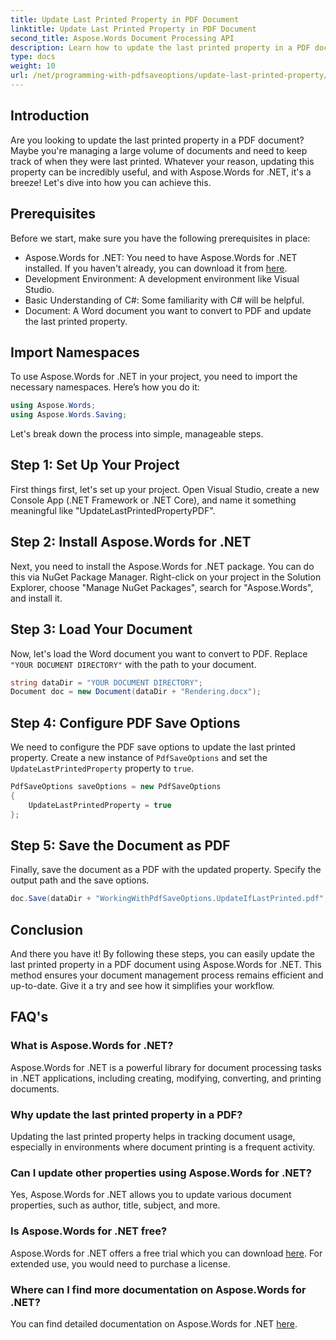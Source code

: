 ```yaml
---
title: Update Last Printed Property in PDF Document
linktitle: Update Last Printed Property in PDF Document
second_title: Aspose.Words Document Processing API
description: Learn how to update the last printed property in a PDF document using Aspose.Words for .NET with our step-by-step guide.
type: docs
weight: 10
url: /net/programming-with-pdfsaveoptions/update-last-printed-property/
---
```

## Introduction

Are you looking to update the last printed property in a PDF document? Maybe you're managing a large volume of documents and need to keep track of when they were last printed. Whatever your reason, updating this property can be incredibly useful, and with Aspose.Words for .NET, it's a breeze! Let's dive into how you can achieve this.

## Prerequisites

Before we start, make sure you have the following prerequisites in place:

- Aspose.Words for .NET: You need to have Aspose.Words for .NET installed. If you haven't already, you can download it from [here](https://releases.aspose.com/words/net/).
- Development Environment: A development environment like Visual Studio.
- Basic Understanding of C#: Some familiarity with C# will be helpful.
- Document: A Word document you want to convert to PDF and update the last printed property.

## Import Namespaces

To use Aspose.Words for .NET in your project, you need to import the necessary namespaces. Here’s how you do it:

```csharp
using Aspose.Words;
using Aspose.Words.Saving;
```

Let's break down the process into simple, manageable steps.

## Step 1: Set Up Your Project

First things first, let's set up your project. Open Visual Studio, create a new Console App (.NET Framework or .NET Core), and name it something meaningful like "UpdateLastPrintedPropertyPDF".

## Step 2: Install Aspose.Words for .NET

Next, you need to install the Aspose.Words for .NET package. You can do this via NuGet Package Manager. Right-click on your project in the Solution Explorer, choose "Manage NuGet Packages", search for "Aspose.Words", and install it.

## Step 3: Load Your Document

Now, let's load the Word document you want to convert to PDF. Replace `"YOUR DOCUMENT DIRECTORY"` with the path to your document.

```csharp
string dataDir = "YOUR DOCUMENT DIRECTORY";
Document doc = new Document(dataDir + "Rendering.docx");
```

## Step 4: Configure PDF Save Options

We need to configure the PDF save options to update the last printed property. Create a new instance of `PdfSaveOptions` and set the `UpdateLastPrintedProperty` property to `true`.

```csharp
PdfSaveOptions saveOptions = new PdfSaveOptions 
{ 
	UpdateLastPrintedProperty = true 
};
```

## Step 5: Save the Document as PDF

Finally, save the document as a PDF with the updated property. Specify the output path and the save options.

```csharp
doc.Save(dataDir + "WorkingWithPdfSaveOptions.UpdateIfLastPrinted.pdf", saveOptions);
```

## Conclusion

And there you have it! By following these steps, you can easily update the last printed property in a PDF document using Aspose.Words for .NET. This method ensures your document management process remains efficient and up-to-date. Give it a try and see how it simplifies your workflow.

## FAQ's

### What is Aspose.Words for .NET?
Aspose.Words for .NET is a powerful library for document processing tasks in .NET applications, including creating, modifying, converting, and printing documents.

### Why update the last printed property in a PDF?
Updating the last printed property helps in tracking document usage, especially in environments where document printing is a frequent activity.

### Can I update other properties using Aspose.Words for .NET?
Yes, Aspose.Words for .NET allows you to update various document properties, such as author, title, subject, and more.

### Is Aspose.Words for .NET free?
Aspose.Words for .NET offers a free trial which you can download [here](https://releases.aspose.com/). For extended use, you would need to purchase a license.

### Where can I find more documentation on Aspose.Words for .NET?
You can find detailed documentation on Aspose.Words for .NET [here](https://reference.aspose.com/words/net/).
